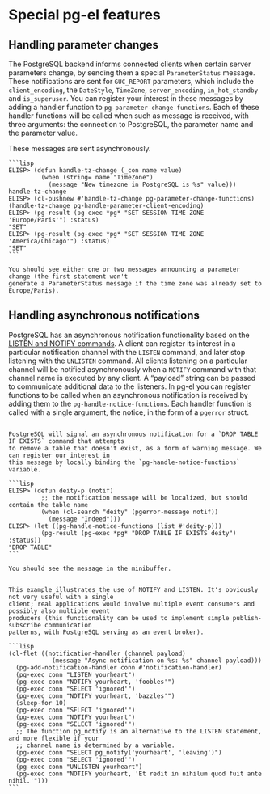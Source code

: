 # Special pg-el features 


## Handling parameter changes

The PostgreSQL backend informs connected clients when certain server parameters change, by sending
them a special `ParameterStatus` message. These notifications are sent for `GUC_REPORT` parameters,
which include the `client_encoding`, the `DateStyle`, `TimeZone`, `server_encoding`,
`in_hot_standby` and `is_superuser`. You can register your interest in these messages by adding a
handler function to `pg-parameter-change-functions`. Each of these handler functions will be called
when such as message is received, with three arguments: the connection to PostgreSQL, the parameter
name and the parameter value.

These messages are sent asynchronously. 


~~~admonish example title="Handling changes to session timezone"
```lisp
ELISP> (defun handle-tz-change (_con name value)
         (when (string= name "TimeZone")
           (message "New timezone in PostgreSQL is %s" value)))
handle-tz-change
ELISP> (cl-pushnew #'handle-tz-change pg-parameter-change-functions)
(handle-tz-change pg-handle-parameter-client-encoding)
ELISP> (pg-result (pg-exec *pg* "SET SESSION TIME ZONE 'Europe/Paris'") :status)
"SET"
ELISP> (pg-result (pg-exec *pg* "SET SESSION TIME ZONE 'America/Chicago'") :status)
"SET"
```

You should see either one or two messages announcing a parameter change (the first statement won't
generate a ParameterStatus message if the time zone was already set to Europe/Paris).

~~~


## Handling asynchronous notifications

PostgreSQL has an asynchronous notification functionality based on the [LISTEN and NOTIFY
commands](https://www.postgresql.org/docs/current/libpq-notify.html). A client can register its
interest in a particular notification channel with the `LISTEN` command, and later stop listening
with the `UNLISTEN` command. All clients listening on a particular channel will be notified
asynchronously when a `NOTIFY` command with that channel name is executed by any client. A “payload”
string can be passed to communicate additional data to the listeners. In pg-el you can register
functions to be called when an asynchronous notification is received by adding them to the
`pg-handle-notice-functions`. Each handler function is called with a single argument, the notice, in
the form of a `pgerror` struct. 


~~~admonish example title="Looking out for DROP TABLE commands"

PostgreSQL will signal an asynchronous notification for a `DROP TABLE IF EXISTS` command that attempts
to remove a table that doesn't exist, as a form of warning message. We can register our interest in
this message by locally binding the `pg-handle-notice-functions` variable.

```lisp
ELISP> (defun deity-p (notif)
         ;; the notification message will be localized, but should contain the table name
         (when (cl-search "deity" (pgerror-message notif))
           (message "Indeed")))
ELISP> (let ((pg-handle-notice-functions (list #'deity-p)))
         (pg-result (pg-exec *pg* "DROP TABLE IF EXISTS deity") :status))
"DROP TABLE"
```

You should see the message in the minibuffer.
~~~


~~~admonish example title="Using NOTIFY / LISTEN"

This example illustrates the use of NOTIFY and LISTEN. It's obviously not very useful with a single
client; real applications would involve multiple event consumers and possibly also multiple event
producers (this functionality can be used to implement simple publish-subscribe communication
patterns, with PostgreSQL serving as an event broker).

```lisp
(cl-flet ((notification-handler (channel payload)
            (message "Async notification on %s: %s" channel payload)))
  (pg-add-notification-handler conn #'notification-handler)
  (pg-exec conn "LISTEN yourheart")
  (pg-exec conn "NOTIFY yourheart, 'foobles'")
  (pg-exec conn "SELECT 'ignored'")
  (pg-exec conn "NOTIFY yourheart, 'bazzles'")
  (sleep-for 10)
  (pg-exec conn "SELECT 'ignored'")
  (pg-exec conn "NOTIFY yourheart")
  (pg-exec conn "SELECT 'ignored'")
  ;; The function pg_notify is an alternative to the LISTEN statement, and more flexible if your
  ;; channel name is determined by a variable.
  (pg-exec conn "SELECT pg_notify('yourheart', 'leaving')")
  (pg-exec conn "SELECT 'ignored'")
  (pg-exec conn "UNLISTEN yourheart")
  (pg-exec conn "NOTIFY yourheart, 'Et redit in nihilum quod fuit ante nihil.'")))
```

~~~

